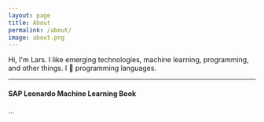 ```yaml
---
layout: page
title: About
permalink: /about/
image: about.png
---
```


Hi, I'm Lars. I like emerging technologies, machine learning, programming, and other things. I 🖤 programming languages.

***

#### SAP Leonardo Machine Learning Book

...